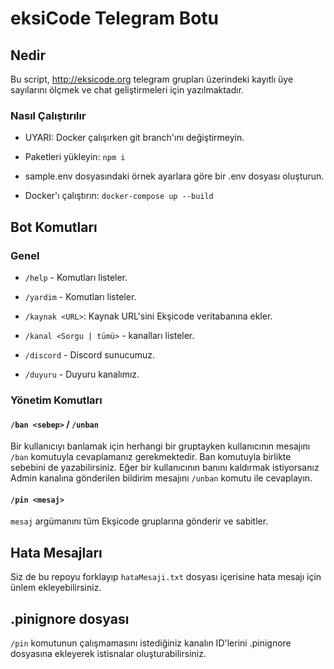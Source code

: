 # eksiCode Telegram Botu

## Nedir

Bu script, http://eksicode.org telegram grupları üzerindeki kayıtlı üye sayılarını ölçmek
ve chat geliştirmeleri için yazılmaktadır.

### Nasıl Çalıştırılır

-   UYARI: Docker çalışırken git branch'ını değiştirmeyin. 

-   Paketleri yükleyin: `npm i`

-   sample.env dosyasındaki örnek ayarlara göre bir .env dosyası oluşturun.

-   Docker'ı çalıştırın: `docker-compose up --build`

## Bot Komutları

### Genel

-   `/help` - Komutları listeler.

-   `/yardim` - Komutları listeler.


-   `/kaynak <URL>`: Kaynak URL'sini Ekşicode veritabanına ekler.

-   `/kanal <Sorgu | tümü>` - kanalları listeler.

-   `/discord` -  Discord sunucumuz.

-   `/duyuru` -  Duyuru kanalımız.


### Yönetim Komutları

#### `/ban <sebep>` / `/unban`
Bir kullanıcıyı banlamak için herhangi bir gruptayken kullanıcının mesajını `/ban` komutuyla cevaplamanız gerekmektedir. Ban komutuyla birlikte sebebini de yazabilirsiniz. Eğer bir kullanıcının banını kaldırmak istiyorsanız Admin kanalına gönderilen bildirim mesajını `/unban` komutu ile cevaplayın.

#### `/pin <mesaj>`
`mesaj` argümanını tüm Ekşicode gruplarına gönderir ve sabitler.


## Hata Mesajları

Siz de bu repoyu forklayıp `hataMesaji.txt` dosyası içerisine hata mesajı için ünlem ekleyebilirsiniz.

## .pinignore dosyası

`/pin` komutunun çalışmamasını istediğiniz kanalın ID'lerini .pinignore dosyasına ekleyerek istisnalar oluşturabilirsiniz.
